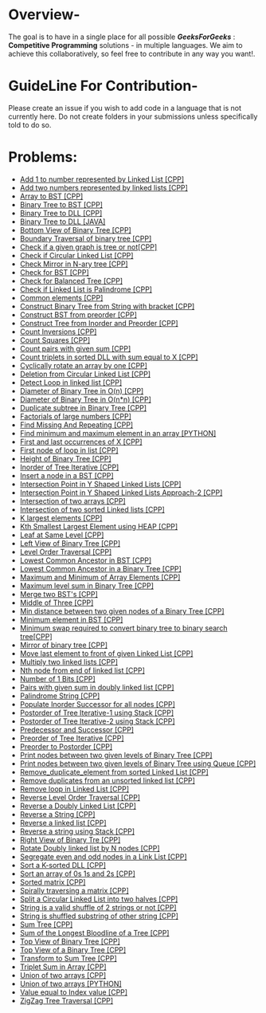 # Overview-
The goal is to have in a single place for all possible ***GeeksForGeeks*** : **Competitive Programming** solutions - in multiple languages. We aim to achieve this collaboratively, so feel free to contribute in any way you want!.

# GuideLine For Contribution-
Please create an issue if you wish to add code in a language that is not currently here. Do not create folders in your submissions unless specifically told to do so.

# Problems:

- [Add 1 to number represented by Linked List [CPP]](Add_1_to_number_represented_by_linked_list.cpp)
- [Add two numbers represented by linked lists [CPP]](Add_two_numbers_represented_by_linked_lists.cpp)
- [Array to BST [CPP]](Array_to_BST.cpp)
- [Binary Tree to BST [CPP]](Binary_Tree_to_BST.cpp)
- [Binary Tree to DLL [CPP]](Binary_Tree_to_DLL.cpp)
- [Binary Tree to DLL [JAVA]](Binary_Tree_to_DLL.java)
- [Bottom View of Binary Tree [CPP]](Bottom_View_of_Binary_Tree.cpp)
- [Boundary Traversal of binary tree [CPP]](Boundary_Traversal_of_binary_tree.cpp)
- [Check if a given graph is tree or not[CPP]](Check_if_a_given_graph_is_tree_or_not.cpp)
- [Check if Circular Linked List [CPP]](Check_If_Circular_Linked_List.cpp)
- [Check Mirror in N-ary tree [CPP]](Check_Mirror_in_N-ary_tree.cpp)
- [Check for BST [CPP]](Check_for_BST.cpp)
- [Check for Balanced Tree [CPP]](Check_for_Balanced_Tree.cpp)
- [Check if Linked List is Palindrome [CPP]](Check_if_Linked_List_is_Palindrome.cpp)
- [Common elements [CPP]](Common_elements.cpp)
- [Construct Binary Tree from String with bracket [CPP]](Construct_Binary_Tree_from_String_with_bracket.cpp)
- [Construct BST from preorder [CPP]](Construct_BST_from_preorder.cpp)
- [Construct Tree from Inorder and Preorder [CPP]](Construct_Tree_from_Inorder&Preorder.cpp)
- [Count Inversions [CPP]](Count_Inversions.cpp)
- [Count Squares [CPP]](Count_Squares.cpp)
- [Count pairs with given sum [CPP]](Count_pairs_with_given_sum.cpp)
- [Count triplets in sorted DLL with sum equal to X [CPP]](Count_triplets_in_sorted_DLL_with_sum_equal_to_X.cpp)
- [Cyclically rotate an array by one [CPP]](Cyclically_rotate_an_array_by_one.cpp)
- [Deletion from Circular Linked List [CPP]](Deletion_from_Circular_Linked_List.cpp)
- [Detect Loop in linked list [CPP]](Detect_Loop_in_linked_list.cpp)
- [Diameter of Binary Tree in O(n) [CPP]](Diameter_of_Binary_Tree_in_O-n.cpp)
- [Diameter of Binary Tree in O(n*n) [CPP]](Diameter_of_Binary_Tree_in_O-nxn.cpp)
- [Duplicate subtree in Binary Tree [CPP]](Duplicate_subtree_in_Binary_Tree.cpp) 
- [Factorials of large numbers [CPP]](Factorials_of_large_numbers.cpp)
- [Find Missing And Repeating [CPP]](Find_Missing_And_Repeating.cpp)
- [Find minimum and maximum element in an array [PYTHON]](Find_minimum_and_maximum_element_in_an_array.py)
- [First and last occurrences of X [CPP]](First_and_last_occurrences_of_X.cpp)
- [First node of loop in list [CPP]](First_node_of_loop_in_list.cpp)
- [Height of Binary Tree [CPP]](Height_of_Binary_Tree.cpp) 
- [Inorder of Tree Iterative [CPP]](Inorder_of_Tree_Iterative.cpp)
- [Insert a node in a BST [CPP]](Insert_a_node_in_a_BST.cpp)
- [Intersection Point in Y Shaped Linked Lists [CPP]](Intersection_Point_in_Y_Shaped_Linked_Lists.cpp)
- [Intersection Point in Y Shaped Linked Lists Approach-2 [CPP]](Intersection_Point_in_Y_Shaped_Linked_Lists_Approach-2.cpp)
- [Intersection of two arrays [CPP]](Intersection_of_two_arrays.cpp)
- [Intersection of two sorted Linked lists [CPP]](Intersection_of_two_sorted_Linked_lists.cpp) 
- [K largest elements [CPP]](K_largest_elements.cpp)
- [Kth Smallest Largest Element using HEAP [CPP]](Kth_Smallest-Largest_Element_HEAP.cpp)
- [Leaf at Same Level [CPP]](Leaf_at_Same_Level.cpp)
- [Left View of Binary Tree [CPP]](Left_View_of_Binary_Tree.cpp)
- [Level Order Traversal [CPP]](Level_Order_Traversal.cpp)
- [Lowest Common Ancestor in BST [CPP]](Lowest_Common_Ancestor_in_BST.cpp)
- [Lowest Common Ancestor in a Binary Tree [CPP]](Lowest_Common_Ancestor_in_a_Binary_Tree.cpp)
- [Maximum and Minimum of Array Elements [CPP]](Maximum_and_Minimum_of_Array_Elements.cpp)
- [Maximum level sum in Binary Tree [CPP]](Maximum_level_sum_in_Binary_Tree.cpp)
- [Merge two BST's [CPP]](Merge_two_BST.cpp)
- [Middle of Three [CPP]](Middle_of_Three.cpp)
- [Min distance between two given nodes of a Binary Tree [CPP]](Min_distance_between_two_given_nodes_of_a_Binary_Tree.cpp)
- [Minimum element in BST [CPP]](Minimum_element_in_BST.cpp)
- [Minimum swap required to convert binary tree to binary search tree[CPP]](Minimum_swap_required_to_convert_binary_tree_to_binary_search_tree.cpp)
- [Mirror of binary tree [CPP]](Mirror_of_binary_tree.cpp)
- [Move last element to front of given Linked List [CPP]](Move_last_element_to_front_of_given_Linked_List.cpp)
- [Multiply two linked lists [CPP]](Multiply_two_linked_lists.cpp)
- [Nth node from end of linked list [CPP]](Nth_node_from_end_of_linked_list.cpp)
- [Number of 1 Bits [CPP]](Number_of_1_Bits.cpp)
- [Pairs with given sum in doubly linked list [CPP]](Pairs_with_given_sum_in_doubly_linked_list.cpp)
- [Palindrome String [CPP]](Palindrome_String.cpp)
- [Populate Inorder Successor for all nodes [CPP]](Populate_Inorder_Successor_for_all_nodes.cpp)
- [Postorder of Tree Iterative-1 using Stack [CPP]](Postorder_of_Tree_Iterative-1_Stack.cpp)
- [Postorder of Tree Iterative-2 using Stack [CPP]](Postorder_of_Tree_Iterative-2_Stack.cpp)
- [Predecessor and Successor [CPP]](Predecessor_and_Successor.cpp)
- [Preorder of Tree Iterative [CPP]](Preorder_of_Tree_Iterative.cpp)
- [Preorder to Postorder [CPP]](Preorder_to_Postorder.cpp)
- [Print nodes between two given levels of Binary Tree [CPP]](Print_nodes_between_two_given_levels_of_Binary_Tree.cpp)
- [Print nodes between two given levels of Binary Tree using Queue [CPP]](Print_nodes_between_two_given_levels_of_Binary_Tree_using_Queue.cpp)
- [Remove_duplicate_element from sorted Linked List [CPP]](Remove_duplicate_element_from_sorted_Linked_List.cpp)
- [Remove duplicates from an unsorted linked list [CPP]](Remove_duplicates_from_an_unsorted_linked_list.cpp)
- [Remove loop in Linked List [CPP]](Remove_loop_in_Linked_List.cpp)
- [Reverse Level Order Traversal [CPP]](Reverse_Level_Order_Traversal.cpp)
- [Reverse a Doubly Linked List [CPP]](Reverse_a_Doubly_Linked_List.cpp)
- [Reverse a String [CPP]](Reverse_a_String.cpp)
- [Reverse a linked list [CPP]](Reverse_a_linked_list.cpp) 
- [Reverse a string using Stack [CPP]](Reverse_a_string_using_Stack.cpp)
- [Right View of Binary Tre [CPP]](Right_View_of_Binary_Tre.cpp)
- [Rotate Doubly linked list by N nodes [CPP]](Rotate_Doubly_linked_list_by_N_nodes.cpp)
- [Segregate even and odd nodes in a Link List [CPP]](Segregate_even_and_odd_nodes_in_a_Link_List.cpp)
- [Sort a K-sorted DLL [CPP]](Sort_a_K-sorted_DLL.cpp)
- [Sort an array of 0s 1s and 2s [CPP]](Sort_an_array_of_0s_1s_and_2s.cpp)
- [Sorted matrix [CPP]](Sorted_matrix.cpp)
- [Spirally traversing a matrix [CPP]](Spirally_traversing_a_matrix.cpp)
- [Split a Circular Linked List into two halves [CPP]](Split_a_Circular_Linked_List_into_two_halves.cpp)
- [String is a valid shuffle of 2 strings or not [CPP]](String_is_a_valid_shuffle_of_2_strings_or_not.cpp)
- [String is shuffled substring of other string [CPP]](String_is_shuffled_substring_of_other_string.cpp)
- [Sum Tree [CPP]](Sum_Tree.cpp)
- [Sum of the Longest Bloodline of a Tree [CPP]](Sum_of_the_Longest_Bloodline_of_a_Tree.cpp)
- [Top View of Binary Tree [CPP]](Top_View_of_Binary_Tree.cpp)
- [Top View of a Binary Tree [CPP]](Top_View_of_a_Binary_Tree.cpp)
- [Transform to Sum Tree [CPP]](Transform_to_Sum_Tree.cpp)
- [Triplet Sum in Array [CPP]](Triplet_Sum_in_Array.cpp)
- [Union of two arrays [CPP]](Union_of_two_arrays.cpp)
- [Union of two arrays [PYTHON]](Union_of_two_arrays.py)
- [Value equal to Index value [CPP]](Value_equal_to_Index_value.cpp)
- [ZigZag Tree Traversal [CPP]](ZigZag_Tree_Traversal.cpp) 









